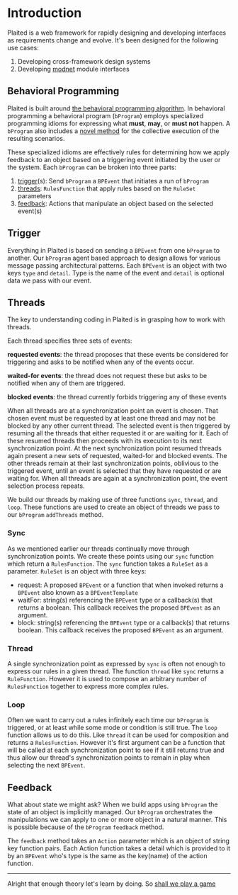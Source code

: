 # Introduction

Plaited is a web framework for rapidly designing and developing interfaces as requirements change and evolve. It's been designed for the following use cases:

  1. Developing cross-framework design systems
  2. Developing [modnet](https://rachelaliana.medium.com/past-the-internet-the-emergence-of-the-modnet-6ad49b7e2ee8) module interfaces

## Behavioral Programming

Plaited is built around [the behavioral programming algorithm](https://www.wisdom.weizmann.ac.il/~amarron/BP%20-%20CACM%20-%20Author%20version.pdf). In behavioral programming a behavioral program (`bProgram`) employs specialized programming idioms for expressing what **must**, **may**, or **must not** happen. A `bProgram` also includes a [novel method](#sync) for the collective execution of the resulting scenarios.

These specialized idioms are effectively rules for determining how we apply feedback to an object based on a triggering event initiated by the user or the system. Each `bProgram` can be broken into three parts:

1. [trigger](#trigger)(s): Send `bProgram` a `BPEvent` that initiates a run of `bProgram`
2. [threads](#threads): `RulesFunction` that apply rules based on the `RuleSet` parameters
3. [feedback](#feedback): Actions that manipulate an object based on the selected event(s)

## Trigger

Everything in Plaited is based on sending a `BPEvent` from one `bProgram` to another. Our `bProgram` agent based approach to design allows for various message passing architectural patterns. Each `BPEvent` is an object with two keys `type` and `detail`. Type is the name of the event and `detail` is optional data we pass with our event.

## Threads

The key to understanding coding in Plaited is in grasping how to work with threads.

Each thread specifies three sets of events:

**requested events**: the thread proposes that these events be considered for triggering and asks to be notified when any of the events occur.

**waited-for events**: the thread does not request these but asks to be notified when any of them are triggered.

**blocked events**: the thread currently forbids triggering any of these events

When all threads are at a synchronization point an event is chosen. That chosen event must be requested by at least one thread and may not be blocked by any other current thread. The selected event is then triggered by resuming all the threads that either requested it or are waiting for it. Each of these resumed threads then proceeds with its execution to its next synchronization point. At the next synchronization point resumed threads again present a new sets of requested, waited-for and blocked events. The other threads remain at their last synchronization points, oblivious to the triggered event, until an event is selected that they have requested or are waiting for. When all threads are again at a synchronization point, the event selection process repeats.

We build our threads by making use of three functions `sync`, `thread`, and `loop`. These functions are used to create an object of threads we pass to our `bProgram` `addThreads` method.

### Sync

As we mentioned earlier our threads continually move through synchronization points. We create these points using our `sync` function which return a `RulesFunction`. The `sync` function takes a `RuleSet` as a parameter. `RuleSet` is an object with three keys:
  
- request: A proposed `BPEvent` or a function that when invoked returns a `BPEvent` also known as a `BPEventTemplate`
- waitFor: string(s) referencing the `BPEvent` type or a callback(s) that returns a boolean. This callback receives the proposed `BPEvent` as an argument.
- block: string(s) referencing the `BPEvent` type or a callback(s) that returns boolean. This callback receives the proposed `BPEvent` as an argument.

### Thread

A single synchronization point as expressed by `sync` is often not enough to express our rules in a given thread. The function `thread` like `sync` returns a `RuleFunction`. However it is used to compose an arbitrary number of `RulesFunction` together to express more complex rules.

### Loop

Often we want to carry out a rules infinitely each time our `bProgram` is triggered, or at least while some mode or condition is still true. The `loop` function allows us to do this. Like `thread` it can be used for composition and returns a `RulesFunction`. However it's first argument can be a function that will be called at each synchronization point to see if it still returns true and thus allow our thread's synchronization points to remain in play when selecting the next `BPEvent`.

## Feedback

What about state we might ask? When we build apps using `bProgram` the state of an object is implicitly managed. Our `bProgram` orchestrates the manipulations we can apply to one or more object in a natural manner. This is possible because of the `bProgram` `feedback` method.

The `feedback` method takes an `Action` parameter which is an object of string key function pairs. Each Action function takes a detail which is provided to it by an `BPEvent` who's type is the same as the key(name) of the action function.

---

Alright that enough theory let's learn by doing. So [shall we play a game](./01-shall-play-a-game.md)
